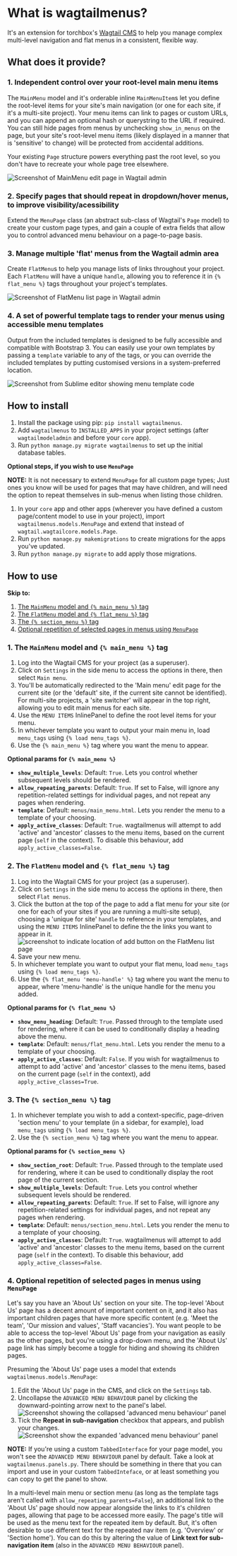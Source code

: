 # What is wagtailmenus?

It's an extension for torchbox's [Wagtail CMS](https://github.com/torchbox/wagtail) to help you manage complex multi-level navigation and flat menus in a consistent, flexible way.

## What does it provide?

### 1. Independent control over your root-level main menu items

The `MainMenu` model and it's orderable inline `MainMenuItem`s let you define the root-level items for your site's main navigation (or one for each site, if it's a multi-site project). Your menu items can link to pages or custom URLs, and you can append an optional hash or querystring to the URL if required. You can still hide pages from menus by unchecking `show_in_menus` on the page, but your site's root-level menu items (likely displayed in a manner that is 'sensitive' to change) will be protected from accidental additions.

Your existing `Page` structure powers everything past the root level, so you don't have to recreate your whole page tree elsewhere.

<img alt="Screenshot of MainMenu edit page in Wagtail admin" src="https://raw.githubusercontent.com/rkhleics/wagtailmenus/master/screenshots/wagtailmenus-mainmenu-edit.png" />

### 2. Specify pages that should repeat in dropdown/hover menus, to improve visibility/acessibility

Extend the `MenuPage` class (an abstract sub-class of Wagtail's `Page` model) to create your custom page types, and gain a couple of extra fields that allow you to control advanced menu behaviour on a page-to-page basis.

### 3. Manage multiple 'flat' menus from the Wagtail admin area

Create `FlatMenu`s to help you manage lists of links throughout your project. Each `FlatMenu` will have a unique `handle`, allowing you to reference it in `{% flat_menu %}` tags throughout your project's templates.

<img alt="Screenshot of FlatMenu list page in Wagtail admin" src="http://i.imgur.com/BZa46vl.png" />

### 4. A set of powerful template tags to render your menus using accessible menu templates

Output from the included templates is designed to be fully accessible and compatible with Bootstrap 3. You can easily use your own templates by passing a `template` variable to any of the tags, or you can override the included templates by putting customised versions in a system-preferred location.

<img alt="Screenshot from Sublime editor showing menu template code" src="https://raw.githubusercontent.com/rkhleics/wagtailmenus/master/screenshots/wagtailmenus-menu-templates.png" />

## How to install

1. Install the package using pip: `pip install wagtailmenus`.
2. Add `wagtailmenus` to `INSTALLED_APPS` in your project settings (after `wagtailmodeladmin` and before your `core` app).
3. Run `python manage.py migrate wagtailmenus` to set up the initial database tables.

**Optional steps, if you wish to use `MenuPage`**

**NOTE:** It is not necessary to extend `MenuPage` for all custom page types; Just ones you know will be used for pages that may have children, and will need the option to repeat themselves in sub-menus when listing those children.

1. In your `core` app and other apps (wherever you have defined a custom page/content model to use in your project), import `wagtailmenus.models.MenuPage` and extend that instead of `wagtail.wagtailcore.models.Page`.
2. Run `python manage.py makemigrations` to create migrations for the apps you've updated.
3. Run `python manage.py migrate` to add apply those migrations.

## How to use

**Skip to:**

1. [The `MainMenu` model and `{% main_menu %}` tag](#using-main-menus)
2. [The `FlatMenu` model and `{% flat_menu %}` tag](#using-flat-menus)
3. [The `{% section_menu %}` tag](#using-section-menus)
4. [Optional repetition of selected pages in menus using `MenuPage`](#using-menupage)

### <a id="using-main-menus"></a>1. The `MainMenu` model and `{% main_menu %}` tag

1. Log into the Wagtail CMS for your project (as a superuser).
2. Click on `Settings` in the side menu to access the options in there, then select `Main menu`.
3. You'll be automatically redirected to the 'Main menu' edit page for the current site (or the 'default' site, if the current site cannot be identified). For multi-site projects, a 'site switcher' will appear in the top right, allowing you to edit main menus for each site.
4. Use the `MENU ITEMS` InlinePanel to define the root level items for your menu.
5. In whichever template you want to output your main menu in, load `menu_tags` using `{% load menu_tags %}`.
6. Use the `{% main_menu %}` tag where you want the menu to appear.

**Optional params for `{% main_menu %}`**

- **`show_multiple_levels`**: Default: `True`. Lets you control whether subsequent levels should be rendered.
- **`allow_repeating_parents`**: Default: `True`. If set to False, will ignore any repetition-related settings for individual pages, and not repeat any pages when rendering.
- **`template`**: Default: `menus/main_menu.html`. Lets you render the menu to a template of your choosing.
- **`apply_active_classes`**: Default: `True`. wagtailmenus will attempt to add 'active' and 'ancestor' classes to the menu items, based on the current page (`self` in the context). To disable this behaviour, add `apply_active_classes=False`.

### <a id="using-flat-menus"></a>2. The `FlatMenu` model and `{% flat_menu %}` tag

1. Log into the Wagtail CMS for your project (as a superuser).
2. Click on `Settings` in the side menu to access the options in there, then select `Flat menus`.
3. Click the button at the top of the page to add a flat menu for your site (or one for each of your sites if you are running a multi-site setup), choosing a 'unique for site' `handle` to reference in your templates, and using the `MENU ITEMS` InlinePanel to define the the links you want to appear in it. <img alt="screenshot to indicate location of add button on the FlatMenu list page" src="https://raw.githubusercontent.com/rkhleics/wagtailmenus/master/screenshots/wagtailmenus-flatmenu-add.png" />
4. Save your new menu.
5. In whichever template you want to output your flat menu, load `menu_tags` using `{% load menu_tags %}`.
6. Use the `{% flat_menu 'menu-handle' %}` tag where you want the menu to appear, where 'menu-handle' is the unique handle for the menu you added.

**Optional params for `{% flat_menu %}`**

- **`show_menu_heading`**: Default: `True`. Passed through to the template used for rendering, where it can be used to conditionally display a heading above the menu.
- **`template`**: Default: `menus/flat_menu.html`. Lets you render the menu to a template of your choosing.
- **`apply_active_classes`**: Default: `False`. If you wish for wagtailmenus to attempt to add 'active' and 'ancestor' classes to the menu items, based on the current page (`self` in the context), add `apply_active_classes=True`.

### <a id="using-section-menus"></a>3. The `{% section_menu %}` tag

1. In whichever template you wish to add a context-specific, page-driven 'section menu' to your template (in a sidebar, for example), load `menu_tags` using `{% load menu_tags %}`.
2. Use the `{% section_menu %}` tag where you want the menu to appear.

**Optional params for `{% section_menu %}`**

- **`show_section_root`**: Default: `True`. Passed through to the template used for rendering, where it can be used to conditionally display the root page of the current section.
- **`show_multiple_levels`**: Default: `True`. Lets you control whether subsequent levels should be rendered.
- **`allow_repeating_parents`**: Default: `True`. If set to False, will ignore any repetition-related settings for individual pages, and not repeat any pages when rendering.
- **`template`**: Default: `menus/section_menu.html`. Lets you render the menu to a template of your choosing.
- **`apply_active_classes`**: Default: `True`. wagtailmenus will attempt to add 'active' and 'ancestor' classes to the menu items, based on the current page (`self` in the context). To disable this behaviour, add `apply_active_classes=False`.

### <a id="using-menupage"></a>4. Optional repetition of selected pages in menus using `MenuPage`

Let's say you have an 'About Us' section on your site. The top-level 'About Us' page has a decent amount of important content on it, and it also has important children pages that have more specific content (e.g. 'Meet the team', 'Our mission and values', 'Staff vacancies'). You want people to be able to access the top-level 'About Us' page from your navigation as easily as the other pages, but you're using a drop-down menu, and the 'About Us' page link has simply become a toggle for hiding and showing its children pages.

Presuming the 'About Us' page uses a model that extends `wagtailmenus.models.MenuPage`:

1. Edit the 'About Us' page in the CMS, and click on the `Settings` tab.
2. Uncollapse the `ADVANCED MENU BEHAVIOUR` panel by clicking the downward-pointing arrow next to the panel's label. <img alt="Screenshot showing the collapsed 'advanced menu behaviour' panel" src="https://raw.githubusercontent.com/rkhleics/wagtailmenus/master/screenshots/wagtailmenus-menupage-settings-collapsed.png" />
4. Tick the **Repeat in sub-navigation** checkbox that appears, and publish your changes. <img alt="Screenshot show the expanded 'advanced menu behaviour' panel" src="https://github.com/rkhleics/wagtailmenus/blob/master/screenshots/wagtailmenus-menupage-settings-visible.png" />

**NOTE:** If you're using a custom `TabbedInterface` for your page model, you won't see the `ADVANCED MENU BEHAVIOUR` panel by default. Take a look at `wagtailmenus.panels.py`. There should be something in there that you can import and use in your custom `TabbedInteface`, or at least something you can copy to get the panel to show.

In a multi-level main menu or section menu (as long as the template tags aren't called with `allow_repeating_parents=False`), an additional link to the 'About Us' page should now appear alongside the links to it's children pages, allowing that page to be accessed more easily. The page's title will be used as the menu text for the repeated item by default. But, it's often desirable to use different text for the repeated nav item (e.g. 'Overview' or 'Section home'). You can do this by altering the value of **Link text for sub-navigation item** (also in the `ADVANCED MENU BEHAVIOUR` panel).
